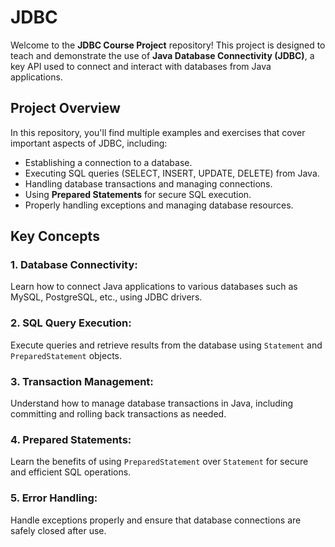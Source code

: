 # JDBC 

Welcome to the **JDBC Course Project** repository! This project is designed to teach and demonstrate the use of **Java Database Connectivity (JDBC)**, a key API used to connect and interact with databases from Java applications.

## Project Overview

In this repository, you'll find multiple examples and exercises that cover important aspects of JDBC, including:
- Establishing a connection to a database.
- Executing SQL queries (SELECT, INSERT, UPDATE, DELETE) from Java.
- Handling database transactions and managing connections.
- Using **Prepared Statements** for secure SQL execution.
- Properly handling exceptions and managing database resources.

## Key Concepts

### 1. Database Connectivity:
Learn how to connect Java applications to various databases such as MySQL, PostgreSQL, etc., using JDBC drivers.

### 2. SQL Query Execution:
Execute queries and retrieve results from the database using `Statement` and `PreparedStatement` objects.

### 3. Transaction Management:
Understand how to manage database transactions in Java, including committing and rolling back transactions as needed.

### 4. Prepared Statements:
Learn the benefits of using `PreparedStatement` over `Statement` for secure and efficient SQL operations.

### 5. Error Handling:
Handle exceptions properly and ensure that database connections are safely closed after use.

